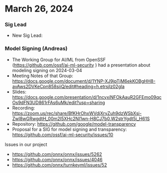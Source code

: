 # March 26, 2024

### Sig Lead

* New Sig Lead: 

### Model Signing (Andreas)

* The Working Group for AI/ML from OpenSSF (https://github.com/ossf/ai-ml-security ) had a presentation about modeling signing on 2024-03-04
* Meeting Notes of that Group: https://docs.google.com/document/d/1YNP-XJ9jpTjM6ekKOBgHH8-avAws2DVKeCpn858siiQ/edit#heading=h.etrsjlz02gla
* Slides: https://docs.google.com/presentation/d/1ncyxiNFOkAauR2GFEmo09qcOs9dFN3UD861rFAs6uMk/edit?usp=sharing
* Recording: https://zoom.us/rec/share/BfKHrOhxWVdjXryZuh9dzWSbXsi-Zwl8wGRwgdtH_00m2I5XHc2NI1wn-H8CJ7b0.W2strYgdt5i_H61S
* Repository: https://github.com/google/model-transparency
* Proposal for a SIG for model signing and transparency: https://github.com/ossf/ai-ml-security/issues/10 

Issues in our project

* https://github.com/onnx/onnx/issues/5262
* https://github.com/onnx/onnx/issues/4046
* https://github.com/onnx/turnkeyml/issues/52

